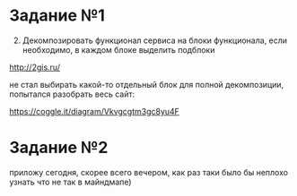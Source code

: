 # Задание №1
2. Декомпозировать функционал сервиса на блоки функционала, если необходимо, в каждом блоке выделить подблоки 

 http://2gis.ru/
 
 не стал выбирать какой-то отдельный блок для полной декомпозиции, попытался разобрать весь сайт:
 
 https://coggle.it/diagram/Vkvgcgtm3gc8yu4F

# Задание №2

приложу сегодня, скорее всего вечером, как раз таки было бы неплохо узнать что не так в майндмапе)
